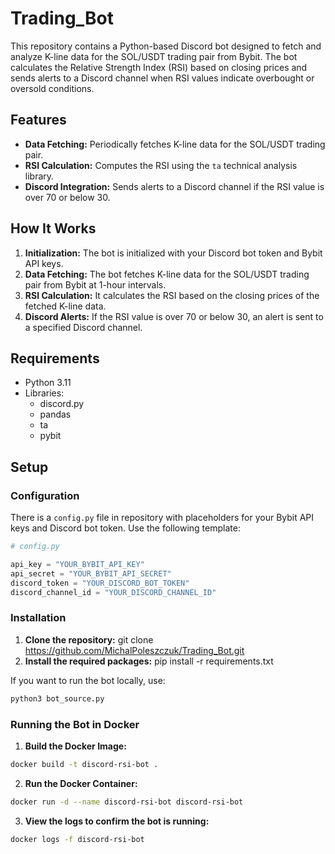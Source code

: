 # Trading_Bot

This repository contains a Python-based Discord bot designed to fetch and analyze K-line data for the SOL/USDT trading pair from Bybit. The bot calculates the Relative Strength Index (RSI) based on closing prices and sends alerts to a Discord channel when RSI values indicate overbought or oversold conditions.

## Features

-   **Data Fetching:** Periodically fetches K-line data for the SOL/USDT trading pair.
-   **RSI Calculation:** Computes the RSI using the `ta` technical analysis library.
-   **Discord Integration:** Sends alerts to a Discord channel if the RSI value is over 70 or below 30.

## How It Works

1.  **Initialization:** The bot is initialized with your Discord bot token and Bybit API keys.
2.  **Data Fetching:** The bot fetches K-line data for the SOL/USDT trading pair from Bybit at 1-hour intervals.
3.  **RSI Calculation:** It calculates the RSI based on the closing prices of the fetched K-line data.
4.  **Discord Alerts:** If the RSI value is over 70 or below 30, an alert is sent to a specified Discord channel.

## Requirements

-   Python 3.11
-   Libraries:
    -   discord.py
    -   pandas
    -   ta
    -   pybit

## Setup

### Configuration

There is a `config.py` file in repository with placeholders for your Bybit API keys and Discord bot token. Use the following template:

``` python
# config.py

api_key = "YOUR_BYBIT_API_KEY"
api_secret = "YOUR_BYBIT_API_SECRET"
discord_token = "YOUR_DISCORD_BOT_TOKEN"
discord_channel_id = "YOUR_DISCORD_CHANNEL_ID"
```

### Installation

1.  **Clone the repository:** git clone <https://github.com/MichalPoleszczuk/Trading_Bot.git>
2.  **Install the required packages:** pip install -r requirements.txt

If you want to run the bot locally, use:

``` bash
python3 bot_source.py
```

### Running the Bot in Docker

1.  **Build the Docker Image:**

``` bash
docker build -t discord-rsi-bot .
```

2.  **Run the Docker Container:**

``` bash
docker run -d --name discord-rsi-bot discord-rsi-bot
```

3.  **View the logs to confirm the bot is running:**

``` bash
docker logs -f discord-rsi-bot
```
